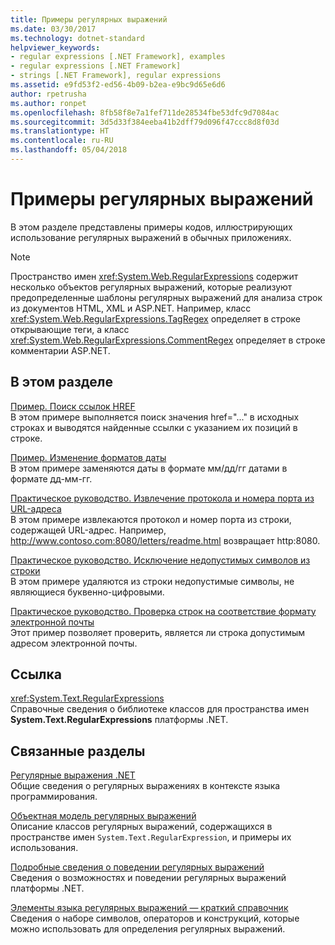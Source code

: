 ```yaml
---
title: Примеры регулярных выражений
ms.date: 03/30/2017
ms.technology: dotnet-standard
helpviewer_keywords:
- regular expressions [.NET Framework], examples
- regular expressions [.NET Framework]
- strings [.NET Framework], regular expressions
ms.assetid: e9fd53f2-ed56-4b09-b2ea-e9bc9d65e6d6
author: rpetrusha
ms.author: ronpet
ms.openlocfilehash: 8fb58f8e7a1fef711de28534fbe53dfc9d7084ac
ms.sourcegitcommit: 3d5d33f384eeba41b2dff79d096f47ccc8d8f03d
ms.translationtype: HT
ms.contentlocale: ru-RU
ms.lasthandoff: 05/04/2018
---
```

# <a name="regular-expression-examples"></a>Примеры регулярных выражений
В этом разделе представлены примеры кодов, иллюстрирующих использование регулярных выражений в обычных приложениях.  
  
> [!NOTE]
>  Пространство имен <xref:System.Web.RegularExpressions> содержит несколько объектов регулярных выражений, которые реализуют предопределенные шаблоны регулярных выражений для анализа строк из документов HTML, XML и ASP.NET. Например, класс <xref:System.Web.RegularExpressions.TagRegex> определяет в строке открывающие теги, а класс <xref:System.Web.RegularExpressions.CommentRegex> определяет в строке комментарии ASP.NET.  
  
## <a name="in-this-section"></a>В этом разделе  
 [Пример. Поиск ссылок HREF](../../../docs/standard/base-types/regular-expression-example-scanning-for-hrefs.md)  
 В этом примере выполняется поиск значения href="..." в исходных строках и выводятся найденные ссылки с указанием их позиций в строке.  
  
 [Пример. Изменение форматов даты](../../../docs/standard/base-types/regular-expression-example-changing-date-formats.md)  
 В этом примере заменяются даты в формате мм/дд/гг датами в формате дд-мм-гг.  
  
 [Практическое руководство. Извлечение протокола и номера порта из URL-адреса](../../../docs/standard/base-types/how-to-extract-a-protocol-and-port-number-from-a-url.md)  
 В этом примере извлекаются протокол и номер порта из строки, содержащей URL-адрес. Например, http://www.contoso.com:8080/letters/readme.html возвращает http:8080.  
  
 [Практическое руководство. Исключение недопустимых символов из строки](../../../docs/standard/base-types/how-to-strip-invalid-characters-from-a-string.md)  
 В этом примере удаляются из строки недопустимые символы, не являющиеся буквенно-цифровыми.  
  
 [Практическое руководство. Проверка строк на соответствие формату электронной почты](../../../docs/standard/base-types/how-to-verify-that-strings-are-in-valid-email-format.md)  
 Этот пример позволяет проверить, является ли строка допустимым адресом электронной почты.  
  
## <a name="reference"></a>Ссылка  
 <xref:System.Text.RegularExpressions>  
 Справочные сведения о библиотеке классов для пространства имен **System.Text.RegularExpressions** платформы .NET.  
  
## <a name="related-sections"></a>Связанные разделы  
 [Регулярные выражения .NET](../../../docs/standard/base-types/regular-expressions.md)  
 Общие сведения о регулярных выражениях в контексте языка программирования.  
  
 [Объектная модель регулярных выражений](../../../docs/standard/base-types/the-regular-expression-object-model.md)  
 Описание классов регулярных выражений, содержащихся в пространстве имен `System.Text.RegularExpression`, и примеры их использования.  
  
 [Подробные сведения о поведении регулярных выражений](../../../docs/standard/base-types/details-of-regular-expression-behavior.md)  
 Сведения о возможностях и поведении регулярных выражений платформы .NET.  
  
 [Элементы языка регулярных выражений — краткий справочник](../../../docs/standard/base-types/regular-expression-language-quick-reference.md)  
 Сведения о наборе символов, операторов и конструкций, которые можно использовать для определения регулярных выражений.
